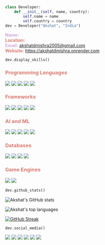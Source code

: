 ```python
class Developer: 
	def __init__(self, name, country):
		self.name = name
		self.country = country
dev = Developer("Akshat", "India")
```

<span style="color:#D2A8DC"><strong>Name:</strong></span> <span style="color:white">Akshat Mishra</span> <br>
<span style="color:#D97B72"><strong>Location:</strong></span> <span style="color:white">India</span> <br>
<span style="color:#D2A8DC"><strong>Email:</strong></span> akshatdmishra2005@gmail.com <br>
<span style="color:#D97B72"><strong>Website:</strong></span> https://akshatdmishra.onrender.com <br>


```python 
dev.display_skills()
```

### <span style="color:#D97B72">Programming Languages</span>

<p>
<img src="https://img.shields.io/badge/Python-6A4C9C?style=for-the-badge">  
<img src="https://img.shields.io/badge/JavaScript-306998?style=for-the-badge">  
<img src="https://img.shields.io/badge/C++-6A4C9C?style=for-the-badge">  
<img src="https://img.shields.io/badge/C-306998?style=for-the-badge">  
<img src="https://img.shields.io/badge/TypeScript-6A4C9C?style=for-the-badge">	
</p>

### <span style="color:#D97B72">Frameworks</span>

<p>
<img src="https://img.shields.io/badge/React-6A4C9C?style=for-the-badge">  
<img src="https://img.shields.io/badge/Flask-306998?style=for-the-badge">  
<img src="https://img.shields.io/badge/Express-6A4C9C?style=for-the-badge">  
<img src="https://img.shields.io/badge/Django-306998?style=for-the-badge">  
<img src="https://img.shields.io/badge/Next-6A4C9C?style=for-the-badge">	
</p>

### <span style="color:#D97B72">AI and ML</span>

<p>
<img src="https://img.shields.io/badge/PyTorch-6A4C9C?style=for-the-badge">  
<img src="https://img.shields.io/badge/Tensorflow-306998?style=for-the-badge">  
<img src="https://img.shields.io/badge/OpenCV-6A4C9C?style=for-the-badge">  
<img src="https://img.shields.io/badge/Scikit--Learn-306998?style=for-the-badge">  
<img src="https://img.shields.io/badge/HuggingFace-6A4C9C?style=for-the-badge">
</p>

### <span style="color:#D97B72">Databases</span>

<p>
<img src="https://img.shields.io/badge/PostgreSQL-6A4C9C?style=for-the-badge">  
<img src="https://img.shields.io/badge/MongoDB-306998?style=for-the-badge">  
<img src="https://img.shields.io/badge/mySQL-6A4C9C?style=for-the-badge">  
<img src="https://img.shields.io/badge/Redis-306998?style=for-the-badge">
</p>

### <span style="color:#D97B72">Game Engines</span>

<p>
<img src="https://img.shields.io/badge/Unreal-6A4C9C?style=for-the-badge">  
<img src="https://img.shields.io/badge/Unity-306998?style=for-the-badge">
</p>

```python
dev.github_stats()
```

![Akshat's GitHub stats](https://github-readme-stats.vercel.app/api?username=Adm-2005&show_icons=true&theme=midnight-purple)

![Akshat's top languages](https://github-readme-stats.vercel.app/api/top-langs/?username=Adm-2005&theme=midnight-purple)

[![GitHub Streak](https://github-readme-streak-stats.herokuapp.com?user=Adm-2005&theme=midnight-purple)](https://git.io/streak-stats)

```python
dev.social_media()
```
<p>
<a href="https://www.linkedin.com/in/akshat--mishra"><img src="https://img.shields.io/badge/LinkedIn-0077B5?style=for-the-badge&logo=linkedin&logoColor=white"></a>  
<a href="https://twitter.com/imAkshatMishra"><img src="https://img.shields.io/badge/Twitter-1DA1F2?style=for-the-badge&logo=twitter&logoColor=white"></a>  
<a href="https://www.quora.com/profile/Akshat-Mishra-657"><img src="https://img.shields.io/badge/Quora-%23B92B27.svg?&style=for-the-badge&logo=Quora&logoColor=white"></a>  
<a href="https://www.kaggle.com/imakshatmishra"><img src="https://img.shields.io/badge/Kaggle-20BEFF?style=for-the-badge&logo=Kaggle&logoColor=white"></a>  
<a href="https://leetcode.com/u/praevalis/"><img src="https://img.shields.io/badge/-LeetCode-FFA116?style=for-the-badge&logo=LeetCode&logoColor=black"></a>  
<a href="https://www.hackerearth.com/@praevalis/"><img src="https://img.shields.io/badge/HackerEarth-%232C3454.svg?&style=for-the-badge&logo=HackerEarth&logoColor=Blue"></a>
</p>
